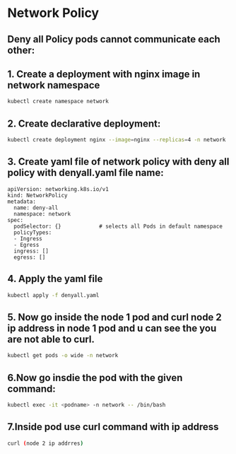 # Network Policy

## Deny all Policy pods cannot communicate each other:

## 1. Create a deployment with nginx image in network namespace

```bash
kubectl create namespace network
```

## 2. Create declarative deployment:

```bash
kubectl create deployment nginx --image=nginx --replicas=4 -n network
```

## 3. Create yaml file of network policy with deny all policy with denyall.yaml file name:

```
apiVersion: networking.k8s.io/v1
kind: NetworkPolicy
metadata:
  name: deny-all
  namespace: network
spec:
  podSelector: {}            # selects all Pods in default namespace
  policyTypes:
  - Ingress
  - Egress
  ingress: []
  egress: []
```
## 4. Apply the yaml file
```bash
kubectl apply -f denyall.yaml 
```
## 5. Now go inside the node 1 pod and curl node 2 ip address in node 1 pod and u can see the you are not able to curl.

```bash
kubectl get pods -o wide -n network
```
## 6.Now go insdie the pod with the given command:

```bash 
kubectl exec -it <podname> -n network -- /bin/bash
```
## 7.Inside pod use  curl command with ip address

```bash
curl (node 2 ip addrres)
```
